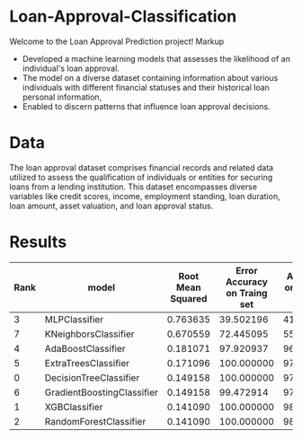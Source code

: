 # Loan-Approval-Classification
Welcome to the Loan Approval Prediction project!
Markup 
* Developed a machine learning models that assesses the likelihood of an individual's loan approval. 
* The model on a diverse dataset containing information about various individuals with different financial statuses and their historical loan personal information,
* Enabled to discern patterns that influence loan approval decisions.
# Data
The loan approval dataset comprises financial records and related data utilized to assess the qualification of individuals or entities for securing loans from a lending institution. This dataset encompasses diverse variables like credit scores, income, employment standing, loan duration, loan amount, asset valuation, and loan approval status.
# Results
Rank |model |	Root Mean Squared | Error	Accuracy on Traing set |	Accuracy on Testing set
-----|------|-------------------|------------------------------|-------------------------
3 |	MLPClassifier |	0.763635 |	39.502196 |	41.686183
7 |	KNeighborsClassifier |	0.670559 |	72.445095 |	55.035129
4 |	AdaBoostClassifier |	0.181071 |	97.920937 |	96.721311
5 |	ExtraTreesClassifier |	0.171096 |	100.000000 |	97.072600
0 |	DecisionTreeClassifier |	0.149158 |	100.000000 |	97.775176
6 |	GradientBoostingClassifier |	0.149158 |	99.472914 |	97.775176
1 |	XGBClassifier |	0.141090 |	100.000000 |	98.009368
2 |	RandomForestClassifier |	0.141090 |	100.000000 |	98.009368
